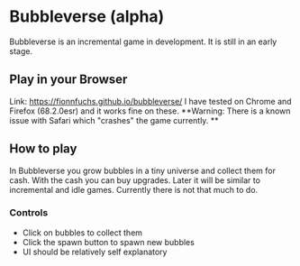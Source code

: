 # Bubbleverse (alpha) 
Bubbleverse is an incremental game in development. It is still in an early stage. 

## Play in your Browser 
Link: https://fionnfuchs.github.io/bubbleverse/ 
I have tested on Chrome and Firefox (68.2.0esr) and it works fine on these. 
**Warning: There is a known issue with Safari which "crashes" the game currently. ** 

## How to play 
In Bubbleverse you grow bubbles in a tiny universe and collect them for cash. With the cash you can buy upgrades. Later it will be similar to incremental and idle games. Currently there is not that much to do.
 
### Controls 
- Click on bubbles to collect them 
- Click the spawn button to spawn new bubbles 
- UI should be relatively self explanatory 

